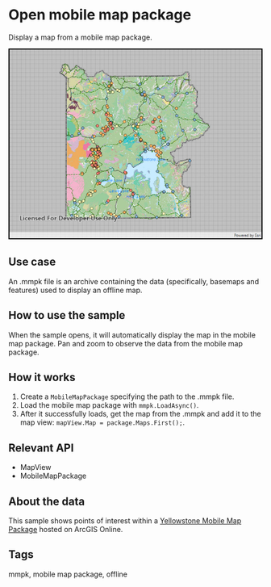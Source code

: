 # Open mobile map package

Display a map from a mobile map package.

![Image of open mobile map package](OpenMobileMap.jpg)

## Use case

An .mmpk file is an archive containing the data (specifically, basemaps and features) used to display an offline map.

## How to use the sample

When the sample opens, it will automatically display the map in the mobile map package. Pan and zoom to observe the data from the mobile map package.

## How it works

1. Create a `MobileMapPackage` specifying the path to the .mmpk file.
2. Load the mobile map package with `mmpk.LoadAsync()`.
3. After it successfully loads, get the map from the .mmpk and add it to the map view: `mapView.Map = package.Maps.First();`.

## Relevant API

* MapView
* MobileMapPackage

## About the data

This sample shows points of interest within a [Yellowstone Mobile Map Package](https://arcgisruntime.maps.arcgis.com/home/item.html?id=e1f3a7254cb845b09450f54937c16061) hosted on ArcGIS Online.

## Tags

mmpk, mobile map package, offline
